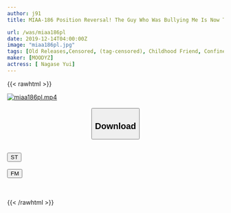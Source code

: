 ```yaml
---
author: j91
title: MIAA-186 Position Reversal! The Guy Who Was Bullying Me Is Now The Target Of Bullying ... One Day, The Bullying Girls Are Trapped In The Warehouse And They Are Alone! ! I Got Angry And Libido Exploding And Doing Revenge And Revenge. Yui Nagase

url: /was/miaa186pl
date: 2019-12-14T04:00:00Z
image: "miaa186pl.jpg"
tags: [Old Releases,Censored, (tag-censored), Childhood Friend, Confinement, Deep Throating, School Girls]
maker: [MOODYZ]
actress: [ Nagase Yui]
---
```



{{< rawhtml >}}

<div class="video" data-videoid="ePVe663qm0CYYOk">
    <a href="javascript:;">
        <img src="/was/miaa186pl/miaa186pl.jpg" width="WIDTH" height="HEIGHT" alt="miaa186pl.mp4" loading="lazy">
    </a>
</div>

<script type="text/javascript" src="https://j91.asia/asset/on-demand-st.js"></script>

<br>
  <link rel="stylesheet" href="https://j91.asia/asset/bs5.css">
  
  <center>
  <button class="btn btn-primary" type="button" data-bs-toggle="collapse" data-bs-target=".multi-collapse" aria-expanded="false" aria-controls="multiCollapseExample1 multiCollapseExample2"><h2>Download</h2></button></center>
</p>
<div class="row">
  <div class="col">
    <div class="collapse multi-collapse" id="multiCollapseExample1">
      <div class="card card-body">
	      	      <br>
<div class="buttons">  
<a href="https://streamtape.to/v/ePVe663qm0CYYOk" target="_blank"><button class="btn-hover color-3"><i class="fa fa-download"></i> ST</button></a></div>
    </div>
  </div>
</div>
  <div class="col">
    <div class="collapse multi-collapse" id="multiCollapseExample2">
      <div class="card card-body">
	      <br>
<div class="buttons">
    <a href="https://filemoon.sx/d/58gonrtwpj39" target="_blank"><button class="btn-hover color-8"><i class="fa fa-download"></i> FM</button></a></div>
<br><br>
      </div>
    </div>
  </div>
</div>

{{< /rawhtml >}}